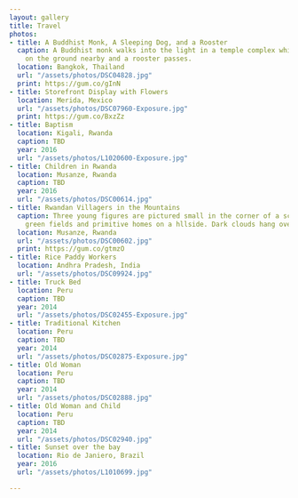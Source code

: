 ```yaml
---
layout: gallery
title: Travel
photos:
- title: A Buddhist Monk, A Sleeping Dog, and a Rooster
  caption: A Buddhist monk walks into the light in a temple complex while a dog sleeps
    on the ground nearby and a rooster passes.
  location: Bangkok, Thailand
  url: "/assets/photos/DSC04828.jpg"
  print: https://gum.co/gInN
- title: Storefront Display with Flowers
  location: Merida, Mexico
  url: "/assets/photos/DSC07960-Exposure.jpg"
  print: https://gum.co/BxzZz
- title: Baptism
  location: Kigali, Rwanda
  caption: TBD
  year: 2016
  url: "/assets/photos/L1020600-Exposure.jpg"
- title: Children in Rwanda
  location: Musanze, Rwanda
  caption: TBD
  year: 2016
  url: "/assets/photos/DSC00614.jpg"
- title: Rwandan Villagers in the Mountains
  caption: Three young figures are pictured small in the corner of a scene amongst
    green fields and primitive homes on a hllside. Dark clouds hang overhead.
  location: Musanze, Rwanda
  url: "/assets/photos/DSC00602.jpg"
  print: https://gum.co/gtmzO
- title: Rice Paddy Workers
  location: Andhra Pradesh, India
  url: "/assets/photos/DSC09924.jpg"
- title: Truck Bed
  location: Peru
  caption: TBD
  year: 2014
  url: "/assets/photos/DSC02455-Exposure.jpg"
- title: Traditional Kitchen
  location: Peru
  caption: TBD
  year: 2014
  url: "/assets/photos/DSC02875-Exposure.jpg"
- title: Old Woman
  location: Peru
  caption: TBD
  year: 2014
  url: "/assets/photos/DSC02888.jpg"
- title: Old Woman and Child
  location: Peru
  caption: TBD
  year: 2014
  url: "/assets/photos/DSC02940.jpg"
- title: Sunset over the bay
  location: Rio de Janiero, Brazil
  year: 2016
  url: "/assets/photos/L1010699.jpg"

---
```

